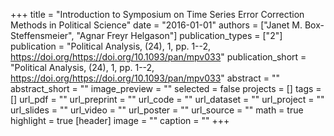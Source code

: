 +++
title = "Introduction to Symposium on Time Series Error Correction Methods in Political Science"
date = "2016-01-01"
authors = ["Janet M. Box-Steffensmeier", "Agnar Freyr Helgason"]
publication_types = ["2"]
publication = "Political Analysis, (24), 1, pp. 1--2, https://doi.org/https://doi.org/10.1093/pan/mpv033"
publication_short = "Political Analysis, (24), 1, pp. 1--2, https://doi.org/https://doi.org/10.1093/pan/mpv033"
abstract = ""
abstract_short = ""
image_preview = ""
selected = false
projects = []
tags = []
url_pdf = ""
url_preprint = ""
url_code = ""
url_dataset = ""
url_project = ""
url_slides = ""
url_video = ""
url_poster = ""
url_source = ""
math = true
highlight = true
[header]
image = ""
caption = ""
+++
